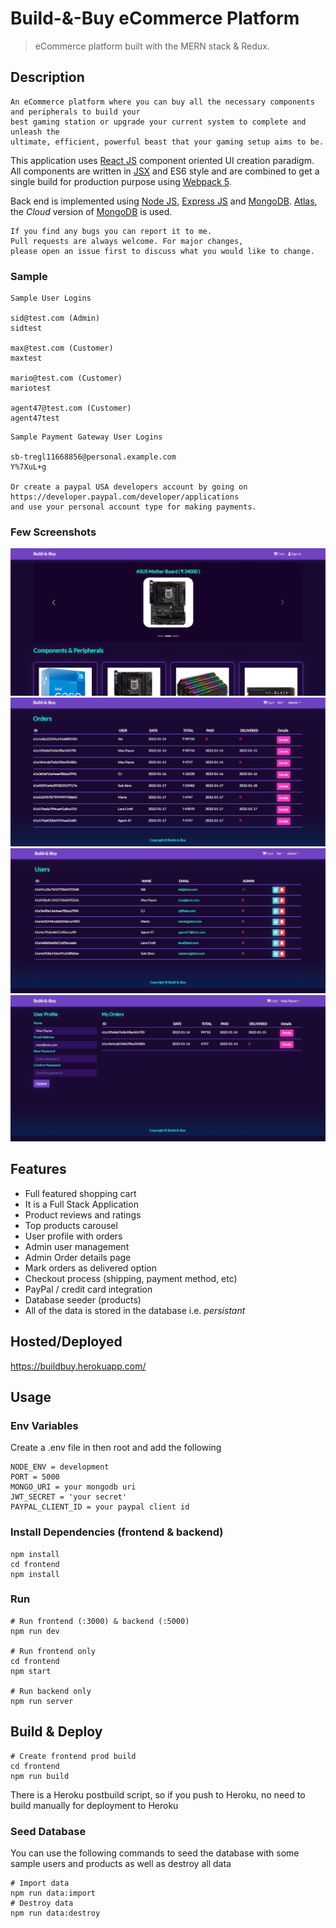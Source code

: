 # Build-&-Buy eCommerce Platform

> eCommerce platform built with the MERN stack & Redux.

## Description
```
An eCommerce platform where you can buy all the necessary components and peripherals to build your
best gaming station or upgrade your current system to complete and unleash the 
ultimate, efficient, powerful beast that your gaming setup aims to be.
```
This application uses [React JS](https://reactjs.org/docs/getting-started.html) component oriented UI creation paradigm. All components are written in [JSX](https://reactjs.org/docs/jsx-in-depth.html) and ES6 style and are
combined to get a single build for production purpose using [Webpack 5](https://webpack.js.org/concepts/).

Back end is implemented using [Node JS](https://nodejs.org/en/docs), [Express JS](https://expressjs.com/en/api.html) and [MongoDB](https://docs.mongodb.com/). [Atlas](https://www.mongodb.com/cloud/atlas), the _Cloud_ version of [MongoDB](https://docs.mongodb.com/) is used. 

```
If you find any bugs you can report it to me.
Pull requests are always welcome. For major changes, 
please open an issue first to discuss what you would like to change.
```

### Sample

```
Sample User Logins

sid@test.com (Admin)
sidtest

max@test.com (Customer)
maxtest

mario@test.com (Customer)
mariotest

agent47@test.com (Customer)
agent47test
```

```
Sample Payment Gateway User Logins 

sb-tregl11668856@personal.example.com
Y%7XuL+g

Or create a paypal USA developers account by going on  https://developer.paypal.com/developer/applications
and use your personal account type for making payments.
```
### Few Screenshots

![HomeScreen](/screenshots/home.png "HomeScreen")
![AdminOrderListScreen](/screenshots/orders.png "AdminOrdersListScreen")
![AdminUsersListScreen](/screenshots/3.png "AdminUsersListScreen")
![UserProfileScreen](/screenshots/4.png "UsersProfileScreen")


## Features

- Full featured shopping cart
- It is a Full Stack Application
- Product reviews and ratings
- Top products carousel
- User profile with orders
- Admin user management
- Admin Order details page
- Mark orders as delivered option
- Checkout process (shipping, payment method, etc)
- PayPal / credit card integration
- Database seeder (products)
- All of the data is stored in the database i.e. <i>persistant</i>


## Hosted/Deployed

https://buildbuy.herokuapp.com/ 

## Usage

### Env Variables

Create a .env file in then root and add the following

```
NODE_ENV = development
PORT = 5000
MONGO_URI = your mongodb uri
JWT_SECRET = 'your secret'
PAYPAL_CLIENT_ID = your paypal client id
```

### Install Dependencies (frontend & backend)

```
npm install
cd frontend
npm install
```

### Run

```
# Run frontend (:3000) & backend (:5000)
npm run dev

# Run frontend only
cd frontend
npm start 

# Run backend only
npm run server
```

## Build & Deploy

```
# Create frontend prod build
cd frontend
npm run build
```

There is a Heroku postbuild script, so if you push to Heroku, no need to build manually for deployment to Heroku

### Seed Database

You can use the following commands to seed the database with some sample users and products as well as destroy all data

```
# Import data
npm run data:import
# Destroy data
npm run data:destroy
```
